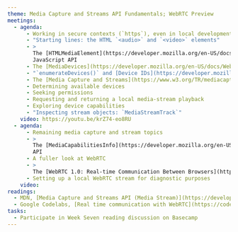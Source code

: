 ```yaml
---
theme: Media Capture and Streams API Fundamentals; WebRTC Preview
meetings:
  - agenda:
      - Working in secure contexts (`https`), even in local development
      - "Starting lines: the HTML `<audio>` and `<video>` elements"
      - >
        The [HTMLMediaElement](https://developer.mozilla.org/en-US/docs/Web/API/HTMLMediaElement)
        JavaScript API
      - The [MediaDevices](https://developer.mozilla.org/en-US/docs/Web/API/MediaDevices) Web API
      - "`enumerateDevices()` and [Device IDs](https://developer.mozilla.org/en-US/docs/Web/API/MediaDeviceInfo/deviceId)"
      - The [Media Capture and Streams](https://www.w3.org/TR/mediacapture-streams/) specification
      - Determining available devices
      - Seeking permissions
      - Requesting and returning a local media-stream playback
      - Exploring device capabilities
      - "Inspecting stream objects: `MediaStreamTrack`"
    video: https://youtu.be/krZ74-eo8RU
  - agenda:
      - Remaining media capture and stream topics
      - >
        The [MediaCapabilitiesInfo](https://developer.mozilla.org/en-US/docs/Web/API/MediaCapabilitiesInfo)
        API
      - A fuller look at WebRTC
      - >
        The [WebRTC 1.0: Real-time Communication Between Browsers](https://www.w3.org/TR/webrtc/) specification
      - Setting up a local WebRTC stream for diagnostic purposes
    video:
readings:
  - MDN, [Media Capture and Streams API (Media Stream)](https://developer.mozilla.org/en-US/docs/Web/API/Media_Streams_API)
  - Google Codelabs, [Real time communication with WebRTC](https://codelabs.developers.google.com/codelabs/webrtc-web/#0)
tasks:
  - Participate in Week Seven reading discussion on Basecamp
---
```

